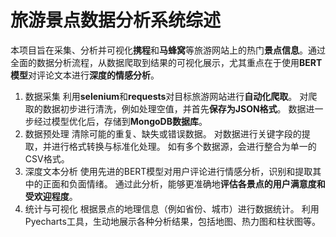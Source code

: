 # 旅游景点数据分析系统综述
本项目旨在采集、分析并可视化**携程**和**马蜂窝**等旅游网站上的热门**景点信息**。通过全面的数据分析流程，从数据爬取到结果的可视化展示，尤其重点在于使用**BERT模型**对评论文本进行**深度的情感分析**。

1. 数据采集
利用**selenium**和**requests**对目标旅游网站进行**自动化爬取**。
对爬取的数据初步进行清洗，例如处理空值，并首先**保存为JSON格式**。
数据进一步经过模型优化后，存储到**MongoDB数据库**。
2. 数据预处理
清除可能的重复、缺失或错误数据。
对数据进行关键字段的提取，并进行格式转换与标准化处理。
如有多个数据源，会进行整合为单一的CSV格式。
3. 深度文本分析
使用先进的BERT模型对用户评论进行情感分析，识别和提取其中的正面和负面情绪。
通过此分析，能够更准确地**评估各景点的用户满意度和受欢迎程度**。
4. 统计与可视化
根据景点的地理信息（例如省份、城市）进行数据统计。
利用Pyecharts工具，生动地展示各种分析结果，包括地图、热力图和柱状图等。
